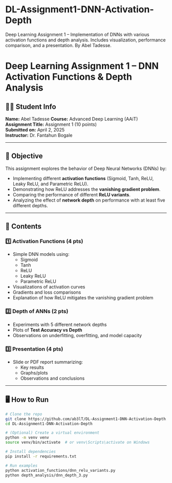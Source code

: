# DL-Assignment1-DNN-Activation-Depth
Deep Learning Assignment 1 – Implementation of DNNs with various activation functions and depth analysis. Includes visualization, performance comparison, and a presentation. By Abel Tadesse.
# Deep Learning Assignment 1 – DNN Activation Functions & Depth Analysis

## 👨‍🎓 Student Info
**Name:** Abel Tadesse
**Course:** Advanced Deep Learning (AAiT)  
**Assignment Title:** Assignment 1 (10 points)  
**Submitted on:** April 2, 2025  
**Instructor:** Dr. Fantahun Bogale  

---

## 📌 Objective

This assignment explores the behavior of Deep Neural Networks (DNNs) by:
- Implementing different **activation functions** (Sigmoid, Tanh, ReLU, Leaky ReLU, and Parametric ReLU).
- Demonstrating how ReLU addresses the **vanishing gradient problem**.
- Comparing the performance of different **ReLU variants**.
- Analyzing the effect of **network depth** on performance with at least five different depths.

---

## 🧪 Contents

### 1️⃣ Activation Functions (4 pts)
- Simple DNN models using:
  - Sigmoid
  - Tanh
  - ReLU
  - Leaky ReLU
  - Parametric ReLU
- Visualizations of activation curves
- Gradients and loss comparisons
- Explanation of how ReLU mitigates the vanishing gradient problem

### 2️⃣ Depth of ANNs (2 pts)
- Experiments with 5 different network depths
- Plots of **Test Accuracy vs Depth**
- Observations on underfitting, overfitting, and model capacity

### 3️⃣ Presentation (4 pts)
- Slide or PDF report summarizing:
  - Key results
  - Graphs/plots
  - Observations and conclusions

---

## 🖥️ How to Run

```bash
# Clone the repo
git clone https://github.com/ab3lT/DL-Assignment1-DNN-Activation-Depth.git
cd DL-Assignment1-DNN-Activation-Depth

# (Optional) Create a virtual environment
python -m venv venv
source venv/bin/activate  # or venv\Scripts\activate on Windows

# Install dependencies
pip install -r requirements.txt

# Run examples
python activation_functions/dnn_relu_variants.py
python depth_analysis/dnn_depth_3.py
